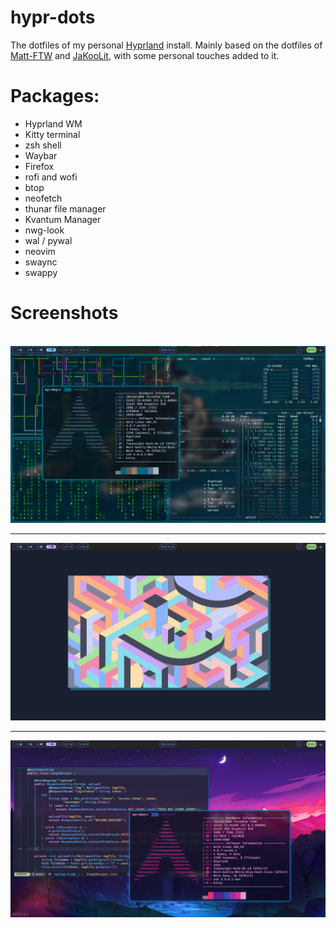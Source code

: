 # hypr-dots
The dotfiles of my personal [Hyprland](https://hyprland.org) install.
Mainly based on the dotfiles of [Matt-FTW](https://github.com/Matt-FTW/dotfiles) and [JaKooLit](https://github.com/JaKooLit/Hyprland-Dots), with some personal touches added to it.

# Packages:
- Hyprland WM
- Kitty terminal
- zsh shell
- Waybar
- Firefox
- rofi and wofi
- btop
- neofetch
- thunar file manager
- Kvantum Manager
- nwg-look
- wal / pywal
- neovim
- swaync
- swappy

# Screenshots

<html>
  <br>
  <img src="screenshots/ss1.jpeg">
  <hr>
  <img src="screenshots/ss2.jpeg">
  <hr>
  <img src="screenshots/ss3.jpeg">
</html>
